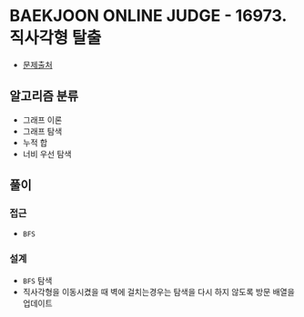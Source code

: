 # BAEKJOON ONLINE JUDGE - 16973. 직사각형 탈출

- [문제출처](https://www.acmicpc.net/problem/16973 '16973. 직사각형 탈출')

## 알고리즘 분류

- 그래프 이론
- 그래프 탐색
- 누적 합
- 너비 우선 탐색

## 풀이

### 접근

- `BFS`

### 설계

- `BFS` 탐색
- 직사각형을 이동시켰을 때 벽에 걸치는경우는 탐색을 다시 하지 않도록 방문 배열을 업데이트
